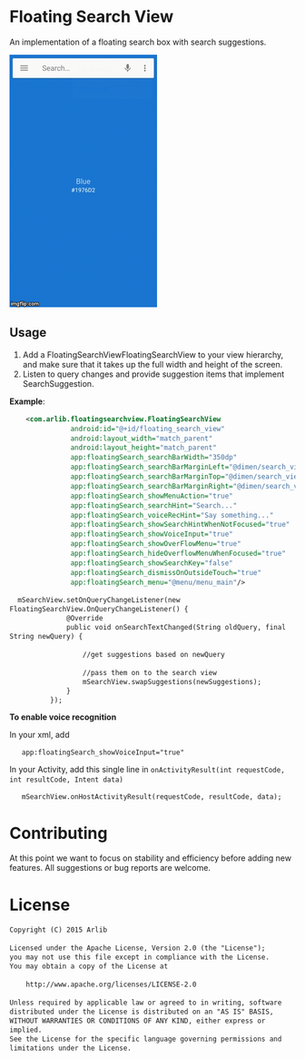 Floating Search View
=============

An implementation of a floating search box with search suggestions.

![Alt text](/images/inaction.gif)

Usage
-----

1. Add a FloatingSearchViewFloatingSearchView to your view hierarchy, and make sure that it takes
   up the full width and height of the screen.
2. Listen to query changes and provide suggestion items that implement SearchSuggestion.

<b>Example</b>:

```xml
    <com.arlib.floatingsearchview.FloatingSearchView
               android:id="@+id/floating_search_view"
               android:layout_width="match_parent"
               android:layout_height="match_parent"
               app:floatingSearch_searchBarWidth="350dp"
               app:floatingSearch_searchBarMarginLeft="@dimen/search_view_inset"
               app:floatingSearch_searchBarMarginTop="@dimen/search_view_inset"
               app:floatingSearch_searchBarMarginRight="@dimen/search_view_inset"
               app:floatingSearch_showMenuAction="true"
               app:floatingSearch_searchHint="Search..."
               app:floatingSearch_voiceRecHint="Say something..."
               app:floatingSearch_showSearchHintWhenNotFocused="true"
               app:floatingSearch_showVoiceInput="true"
               app:floatingSearch_showOverFlowMenu="true"
               app:floatingSearch_hideOverflowMenuWhenFocused="true"
               app:floatingSearch_showSearchKey="false"
               app:floatingSearch_dismissOnOutsideTouch="true"
               app:floatingSearch_menu="@menu/menu_main"/>
```

```
  mSearchView.setOnQueryChangeListener(new FloatingSearchView.OnQueryChangeListener() {
              @Override
              public void onSearchTextChanged(String oldQuery, final String newQuery) {

                  //get suggestions based on newQuery

                  //pass them on to the search view
                  mSearchView.swapSuggestions(newSuggestions);
              }
          });
```

<b>To enable voice recognition</b>


In your xml, add
```xml
   app:floatingSearch_showVoiceInput="true"
```

In your Activity, add this single line in ```onActivityResult(int requestCode, int resultCode, Intent data)```
```
   mSearchView.onHostActivityResult(requestCode, resultCode, data);
```
Contributing
============

At this point we want to focus on stability and efficiency before adding new features. All suggestions
or bug reports are welcome.

License
=======

    Copyright (C) 2015 Arlib

    Licensed under the Apache License, Version 2.0 (the "License");
    you may not use this file except in compliance with the License.
    You may obtain a copy of the License at

        http://www.apache.org/licenses/LICENSE-2.0

    Unless required by applicable law or agreed to in writing, software
    distributed under the License is distributed on an "AS IS" BASIS,
    WITHOUT WARRANTIES OR CONDITIONS OF ANY KIND, either express or implied.
    See the License for the specific language governing permissions and
    limitations under the License.